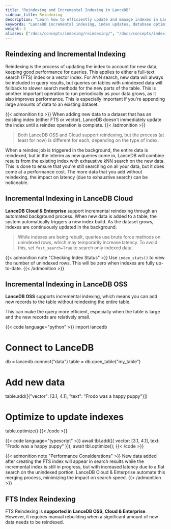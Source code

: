 ```yaml
---
title: "Reindexing and Incremental Indexing in LanceDB"
sidebar_title: Reindexing
description: "Learn how to efficiently update and manage indexes in LanceDB using incremental indexing. Includes best practices for adding new records without full reindexing."
keywords: "LanceDB incremental indexing, index updates, database optimization, vector search indexing, index management"
weight: 5
aliases: ["/docs/concepts/indexing/reindexing/", "/docs/concepts/indexing/reindexing"]
---
```


## Reindexing and Incremental Indexing

Reindexing is the process of updating the index to account for new data, keeping good performance for queries. This applies to either a full-text search (FTS) index or a vector index. For ANN search, new data will always be included in query results, but queries on tables with unindexed data will fallback to slower search methods for the new parts of the table. This is another important operation to run periodically as your data grows, as it also improves performance. This is especially important if you're appending large amounts of data to an existing dataset.

{{< admonition tip >}}
When adding new data to a dataset that has an existing index (either FTS or vector), LanceDB doesn't immediately update the index until a reindex operation is complete.
{{< /admonition >}}

> Both LanceDB OSS and Cloud support reindexing, but the process (at least for now) is different for each, depending on the type of index.

When a reindex job is triggered in the background, the entire data is reindexed, but in the interim as new queries come in, LanceDB will combine results from the existing index with exhaustive kNN search on the new data. This is done to ensure that you're still searching on all your data, but it does come at a performance cost. The more data that you add without reindexing, the impact on latency (due to exhaustive search) can be noticeable.

## Incremental Indexing in LanceDB Cloud

**LanceDB Cloud & Enterprise** support incremental reindexing through an automated background process. When new data is added to a table, the system automatically triggers a new index build. As the dataset grows, indexes are continuously updated in the background.

> While indexes are being rebuilt, queries use brute force methods on unindexed rows, which may temporarily increase latency. To avoid this, set `fast_search=True` to search only indexed data.

{{< admonition note "Checking Index Status" >}}
Use `index_stats()` to view the number of unindexed rows. This will be zero when indexes are fully up-to-date.
{{< /admonition >}}

## Incremental Indexing in LanceDB OSS

**LanceDB OSS** supports incremental indexing, which means you can add new records to the table without reindexing the entire table.

This can make the query more efficient, especially when the table is large and the new records are relatively small.

{{< code language="python" >}}
import lancedb

# Connect to LanceDB
db = lancedb.connect("data")
table = db.open_table("my_table")

# Add new data
table.add([{"vector": [3.1, 4.1], "text": "Frodo was a happy puppy"}])

# Optimize to update indexes
table.optimize()
{{< /code >}}

{{< code language="typescript" >}}
await tbl.add([{ vector: [3.1, 4.1], text: "Frodo was a happy puppy" }]);
await tbl.optimize();
{{< /code >}}

{{< admonition note "Performance Considerations" >}}
New data added after creating the FTS index will appear in search results while the incremental index is still in progress, but with increased latency due to a flat search on the unindexed portion. LanceDB Cloud & Enterprise automate this merging process, minimizing the impact on search speed.
{{< /admonition >}}

## FTS Index Reindexing

FTS Reindexing is **supported in LanceDB OSS, Cloud & Enterprise**. However, it requires manual rebuilding when a significant amount of new data needs to be reindexed.


